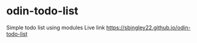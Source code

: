 # odin-todo-list
Simple todo list using modules
Live link https://sbingley22.github.io/odin-todo-list
